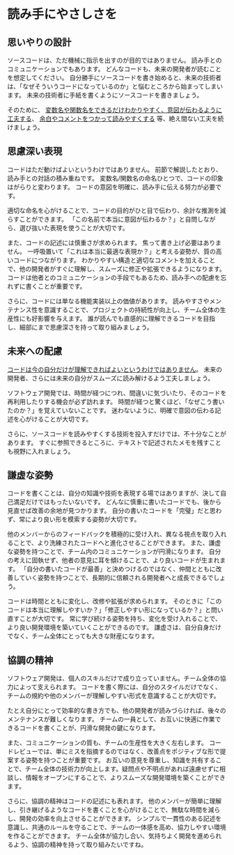 # 読み手にやさしさを

## 思いやりの設計

ソースコードは、ただ機械に指示を出すのが目的ではありません。
読み手とのコミュニケーションでもあります。
どんなコードも、未来の開発者が読むことを想定してください。
自分勝手にソースコードを書き始めると、未来の技術者は、「なぜそういうコードになっているのか」と悩むところから始まってしまいます。
未来の技術者に手紙を書くようにソースコードを書きましょう。

そのために、
[変数名や関数名をできるだけわかりやすく、意図が伝わるように工夫する](../technical/naming.md)、
[余白やコメントをつかって読みやすくする](../technical/spacing-and-comment.md)
等、絶え間ない工夫を続けましょう。

## 思慮深い表現

コードはただ動けばよいというわけではありません。
前節で解説したとおり、読み手との対話の積み重ねです。
変数名/関数名の命名ひとつで、コードの印象はがらりと変わります。
コードの意図を明確に、読み手に伝える努力が必要です。

適切な命名を心がけることで、コードの目的がひと目で伝わり、余計な推測を減らすことができます。
「この名前で本当に意図が伝わるか？」と自問しながら、選び抜いた表現を使うことが大切です。

また、コードの記述には慎重さが求められます。
焦って書き上げ必要はありません。
一呼吸置いて「これは本当に最適な表現か？」と考える姿勢が、質の高いコードにつながります。
わかりやすい構造と適切なコメントを加えることで、他の開発者がすぐに理解し、スムーズに修正や拡張できるようになります。
コードは他者とのコミュニケーションの手段でもあるため、読み手への配慮を忘れずに書くことが重要です。

さらに、コードには単なる機能実装以上の価値があります。
読みやすさやメンテナンス性を意識することで、プロジェクトの持続性が向上し、チーム全体の生産性にも好影響を与えます。
誰が読んでも直感的に理解できるコードを目指し、細部にまで思慮深さを持って取り組みましょう。

## 未来への配慮

[コードは今の自分だけが理解できればよいというわけではありません](public-property.md)。
未来の開発者、さらには未来の自分がスムーズに読み解けるよう工夫しましょう。

ソフトウェア開発では、時間が経つにつれ、間違いに気づいたり、そのコードを再利用したりする機会が必ず訪れます。
時間が経つと驚くほど、「なぜこう書いたのか？」を覚えていないことです。
迷わないように、明確で意図の伝わる記述を心がけることが大切です。

さらに、ソースコードを読みやすくする技術を投入すだけでは、不十分なことがあります。
すぐに参照できるところに、テキストで記述されたメモを残すことも視野に入れましょう。

## 謙虚な姿勢

コードを書くことは、自分の知識や技術を表現する場ではありますが、決して自己満足だけではもったいないです。
どんなに慎重に書いたコードでも、後から見直せば改善の余地が見つかります。
自分の書いたコードを「完璧」だと思わず、常により良い形を模索する姿勢が大切です。

他のメンバーからのフィードバックを積極的に受け入れ、異なる視点を取り入れることで、より洗練されたコードへと進化させることができます。
また、謙虚な姿勢を持つことで、チーム内のコミュニケーションが円滑になります。
自分の考えに固執せず、他者の意見に耳を傾けることで、より良いコードが生まれます。
「自分の書いたコードが最善」と決めつけるのではなく、仲間とともに改善していく姿勢を持つことで、長期的に信頼される開発者へと成長できるでしょう。

コードは時間とともに変化し、改修や拡張が求められます。
そのときに「このコードは本当に理解しやすいか？」「修正しやすい形になっているか？」と問い直すことが大切です。
常に学び続ける姿勢を持ち、変化を受け入れることで、より良い開発環境を築いていくことができるのです。
謙虚さは、自分自身だけでなく、チーム全体にとっても大きな財産になります。

## 協調の精神

ソフトウェア開発は、個人のスキルだけで成り立っていません。チーム全体の協力によって支えられます。
コードを書く際には、自分のスタイルだけでなく、チームの規約や他のメンバーが理解しやすい形式を意識することが大切です。

たとえ自分にとって効率的な書き方でも、他の開発者が読みづらければ、後々のメンテナンスが難しくなります。
チームの一員として、お互いに快適に作業できるコードを書くことが、円滑な開発の鍵になります。

また、コミュニケーションの質も、チームの生産性を大きく左右します。
コードレビューでは、単にミスを指摘するのではなく、改善点をポジティブな形で提案する姿勢を持つことが重要です。
お互いの意見を尊重し、知識を共有することで、チーム全体の技術力が向上します。疑問点や不明点があれば遠慮せずに相談し、情報をオープンにすることで、よりスムーズな開発環境を築くことができます。

さらに、協調の精神はコードの記述にも表れます。
他のメンバーが簡単に理解し、引き継げるようなコードを書くことを心がけることで、無駄な時間を減らし、開発の効率を向上させることができます。
シンプルで一貫性のある記述を意識し、共通のルールを守ることで、チームの一体感を高め、協力しやすい環境を作ることができます。
チーム全体が協力し合い、気持ちよく開発を進められるよう、協調の精神を持って取り組みたいですね。
